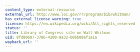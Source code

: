 ```yaml
---
content_type: external-resource
external_url: http://www.loc.gov/rr/program/bib/whitman/
has_external_license_warning: true
license: https://en.wikipedia.org/wiki/All_rights_reserved
status: ''
title: Library of Congress site on Walt Whitman
uid: 8fd80607-3706-4200-9a32-b06b08af1a1a
wayback_url: ''
---
```

